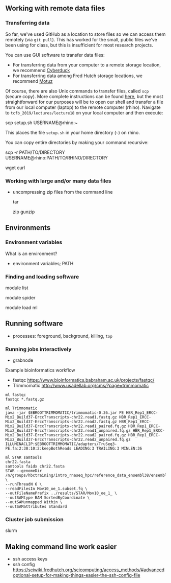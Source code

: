 ## Working with remote data files

### Transferring data

So far, we've used GitHub as a location to store files so we can access them remotely (via `git pull`). This has worked for the small, public files we've been using for class, but this is insufficient for most research projects.

You can use GUI software to transfer data files:
- For transferring data from your computer to a remote storage location, we recommend [Cyberduck](https://sciwiki.fredhutch.org/compdemos/Mountain-CyberDuck/#cyberduck)
- For transferring data among Fred Hutch storage locations, we recommend [Motuz](https://sciwiki.fredhutch.org/scicomputing/store_overview/#data-transfer)

Of course, there are also Unix commands to transfer files, called `scp` (secure copy). More complete instructions can be found [here](https://linuxize.com/post/how-to-use-scp-command-to-securely-transfer-files/), but the most straightforward for our purposes will be to open our shell and transfer a file from our local computer (laptop) to the remote computer (rhino). Navigate to  `tcfb_2019/lectures/lecture18` on your local computer and then execute:

  scp setup.sh USERNAME@rhino:~

This places the file `setup.sh` in your home directory (`~`) on rhino.

You can copy entire directories by making your command recursive:

  scp -r PATH/TO/DIRECTORY USERNAME@rhino:PATH/TO/RHINO/DIRECTORY

  wget
  curl

### Working with large and/or many data files

* uncompressing zip files from the command line

  tar

  zip
  gunzip

## Environments

### Environment variables

What is an environment?

* environment variables; PATH

### Finding and loading software

  module list

  module spider

  module load
  ml

## Running software

* processes: foreground, background, killing, `top`

### Running jobs interactively

* grabnode

Example bioinformatics workflow
- fastqc https://www.bioinformatics.babraham.ac.uk/projects/fastqc/
- Trimmomatic http://www.usadellab.org/cms/?page=trimmomatic

```
ml fastqc
fastqc *.fastq.gz

ml Trimmomatic
java -jar $EBROOTTRIMMOMATIC/trimmomatic-0.36.jar PE HBR_Rep1_ERCC-Mix2_Build37-ErccTranscripts-chr22.read1.fastq.gz HBR_Rep1_ERCC-Mix2_Build37-ErccTranscripts-chr22.read2.fastq.gz HBR_Rep1_ERCC-Mix2_Build37-ErccTranscripts-chr22.read1_paired.fq.gz HBR_Rep1_ERCC-Mix2_Build37-ErccTranscripts-chr22.read1_unpaired.fq.gz HBR_Rep1_ERCC-Mix2_Build37-ErccTranscripts-chr22.read2_paired.fq.gz HBR_Rep1_ERCC-Mix2_Build37-ErccTranscripts-chr22.read2_unpaired.fq.gz ILLUMINACLIP:$EBROOTTRIMMOMATIC/adapters/TruSeq3-PE.fa:2:30:10:2:keepBothReads LEADING:3 TRAILING:3 MINLEN:36

ml STAR samtools
chr22.fasta
samtools faidx chr22.fasta
STAR --genomeDir /n/groups/hbctraining/intro_rnaseq_hpc/reference_data_ensembl38/ensembl38_STAR_index/ \
--runThreadN 6 \
--readFilesIn Mov10_oe_1.subset.fq \
--outFileNamePrefix ../results/STAR/Mov10_oe_1_ \
--outSAMtype BAM SortedByCoordinate \
--outSAMunmapped Within \
--outSAMattributes Standard
```

### Cluster job submission

slurm

## Making command line work easier

* ssh access keys
* ssh config https://sciwiki.fredhutch.org/scicomputing/access_methods/#advancedoptional-setup-for-making-things-easier-the-ssh-config-file
